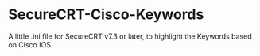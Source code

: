 # SecureCRT-Cisco-Keywords
A little .ini file for SecureCRT v7.3 or later, to highlight the Keywords based on Cisco IOS.
